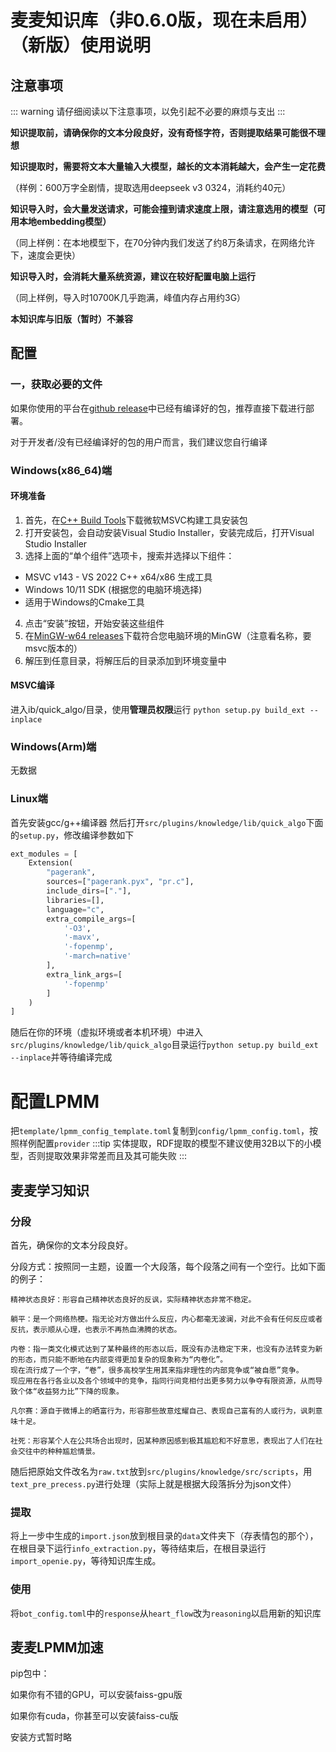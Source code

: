 # 麦麦知识库（非0.6.0版，现在未启用）（新版）使用说明

## 注意事项

::: warning
请仔细阅读以下注意事项，以免引起不必要的麻烦与支出
:::

**知识提取前，请确保你的文本分段良好，没有奇怪字符，否则提取结果可能很不理想**

**知识提取时，需要将文本大量输入大模型，越长的文本消耗越大，会产生一定花费**

（样例：600万字全剧情，提取选用deepseek v3 0324，消耗约40元）

**知识导入时，会大量发送请求，可能会撞到请求速度上限，请注意选用的模型（可用本地embedding模型）**

（同上样例：在本地模型下，在70分钟内我们发送了约8万条请求，在网络允许下，速度会更快）

**知识导入时，会消耗大量系统资源，建议在较好配置电脑上运行**

（同上样例，导入时10700K几乎跑满，峰值内存占用约3G）

**本知识库与旧版（暂时）不兼容**

## 配置

### 一，获取必要的文件
如果你使用的平台在[github release](https://github.com/MaiM-with-u/MaiMBot-LPMM/releases)中已经有编译好的包，推荐直接下载进行部署。

对于开发者/没有已经编译好的包的用户而言，我们建议您自行编译

### Windows(x86_64)端
#### 环境准备
1. 首先，在[C++ Build Tools](https://visualstudio.microsoft.com/zh-hans/visual-cpp-build-tools/)下载微软MSVC构建工具安装包
2. 打开安装包，会自动安装Visual Studio Installer，安装完成后，打开Visual Studio Installer
3. 选择上面的“单个组件”选项卡，搜索并选择以下组件：
- MSVC v143 - VS 2022 C++ x64/x86 生成工具
- Windows 10/11 SDK (根据您的电脑环境选择)
- 适用于Windows的Cmake工具
4. 点击“安装”按钮，开始安装这些组件
5. 在[MinGW-w64 releases](https://github.com/niXman/mingw-builds-binaries/releases)下载符合您电脑环境的MinGW（注意看名称，要msvc版本的）
6. 解压到任意目录，将解压后的目录添加到环境变量中


#### MSVC编译
进入ib/quick_algo/目录，使用**管理员权限**运行 `python setup.py build_ext --inplace`


### Windows(Arm)端
无数据

### Linux端
首先安装gcc/g++编译器
然后打开`src/plugins/knowledge/lib/quick_algo`下面的`setup.py`，修改编译参数如下
```python
ext_modules = [
    Extension(
        "pagerank",
        sources=["pagerank.pyx", "pr.c"],
        include_dirs=["."],
        libraries=[],
        language="c",
        extra_compile_args=[
            '-O3',
            '-mavx',
            '-fopenmp',
            '-march=native'
        ],
        extra_link_args=[
            '-fopenmp'
        ]
    )
]
```
随后在你的环境（虚拟环境或者本机环境）中进入`src/plugins/knowledge/lib/quick_algo`目录运行`python setup.py build_ext --inplace`并等待编译完成

# 配置LPMM
把`template/lpmm_config_template.toml`复制到`config/lpmm_config.toml`，按照样例配置`provider`
:::tip
实体提取，RDF提取的模型不建议使用32B以下的小模型，否则提取效果非常差而且及其可能失败
:::

## 麦麦学习知识
### 分段
首先，确保你的文本分段良好。

分段方式：按照同一主题，设置一个大段落，每个段落之间有一个空行。比如下面的例子：

```
精神状态良好：形容自己精神状态良好的反讽，实际精神状态非常不稳定。

躺平：是一个网络热梗。指无论对方做出什么反应，内心都毫无波澜，对此不会有任何反应或者反抗，表示顺从心理，也表示不再热血沸腾的状态。

内卷：指一类文化模式达到了某种最终的形态以后，既没有办法稳定下来，也没有办法转变为新的形态，而只能不断地在内部变得更加复杂的现象称为“内卷化”。
现在流行成了一个字，“卷”，很多高校学生用其来指非理性的内部竞争或“被自愿”竞争。
现应用在各行各业以及各个领域中的竞争，指同行间竞相付出更多努力以争夺有限资源，从而导致个体“收益努力比”下降的现象。

凡尔赛：源自于微博上的晒富行为，形容那些故意炫耀自己、表现自己富有的人或行为，讽刺意味十足。

社死：形容某个人在公共场合出现时，因某种原因感到极其尴尬和不好意思，表现出了人们在社会交往中的种种尴尬情景。
```

随后把原始文件改名为`raw.txt`放到`src/plugins/knowledge/src/scripts`，用`text_pre_precess.py`进行处理（实际上就是根据大段落拆分为json文件）

### 提取
将上一步中生成的`import.json`放到根目录的`data`文件夹下（存表情包的那个），在根目录下运行`info_extraction.py`，等待结束后，在根目录运行`import_openie.py`，等待知识库生成。

### 使用
将`bot_config.toml`中的`response`从`heart_flow`改为`reasoning`以启用新的知识库

## 麦麦LPMM加速
pip包中：

如果你有不错的GPU，可以安装faiss-gpu版

如果你有cuda，你甚至可以安装faiss-cu版

安装方式暂时略